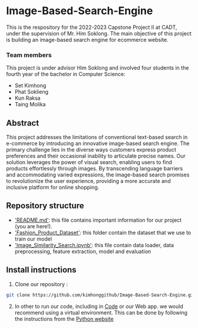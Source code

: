 # Image-Based-Search-Engine
This is the respository for the 2022-2023 Capstone Project II at CADT, under the supervision of Mr. Him Soklong. The main objective of this project is building an image-based search engine for ecommerce website. 

### Team members
This project is under advisor Him Soklong and involved four students in the fourth year of the bachelor in Computer Science:
- Set Kimhong
- Phat Soklieng
- Kun Raksa
- Taing Molika
  
## Abstract
This project addresses the limitations of conventional text-based search in e-commerce by introducing an innovative image-based search engine. The primary challenge lies in the diverse ways customers express product preferences and their occasional inability to articulate precise names. Our solution leverages the power of visual search, enabling users to find products effortlessly through images. By transcending language barriers and accommodating varied expressions, the image-based search promises to revolutionize the user experience, providing a more accurate and inclusive platform for online shopping.

## Repository structure
- ['README.md'](README.md): this file contains important information for our project (you are here!).
- ['Fashion_Product_Dataset'](Fashion_Product_Dataset): this folder contain the dataset that we use to train our model
- ['Image_Similarity_Search.ipynb'](Image_Similarity_Search.ipynb): this file contain data loader, data preprocessing, feature extraction, model and evaluation

## Install instructions
1. Clone our repository :
```sh
git clone https://github.com/kimhonggithub/Image-Based-Search-Engine.git
```
2. In other to run our code, including in [Code](Code) or our Web app. we would recommend using a virtual environment. This can be done by following the instructions from the [Python website](https://packaging.python.org/en/latest/guides/installing-using-pip-and-virtual-environments/)
